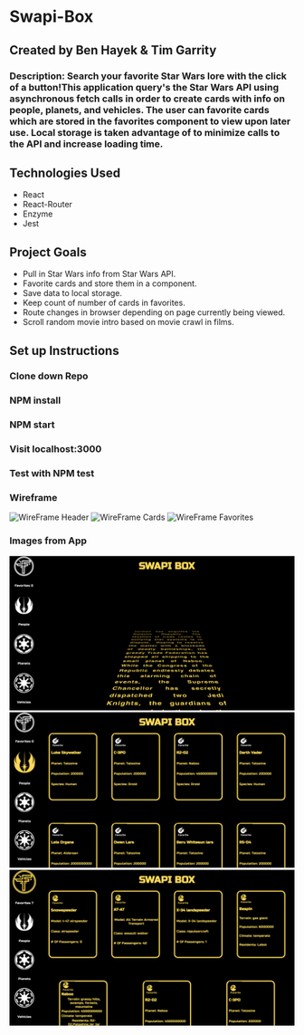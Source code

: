 # Swapi-Box

## Created by Ben Hayek & Tim Garrity

### Description: Search your favorite Star Wars lore with the click of a button!This application query's the Star Wars API using asynchronous fetch calls in order to create cards with info on people, planets, and vehicles. The user can favorite cards which are stored in the favorites component to view upon later use. Local storage is taken advantage of to minimize calls to the API and increase loading time. 

## Technologies Used
* React
* React-Router
* Enzyme
* Jest

## Project Goals
* Pull in Star Wars info from Star Wars API.
* Favorite cards and store them in a component.
* Save data to local storage.
* Keep count of number of cards in favorites.
* Route changes in browser depending on page currently being viewed.
* Scroll random movie intro based on movie crawl in films.

## Set up Instructions
### Clone down Repo
### NPM install
### NPM start
### Visit localhost:3000
### Test with NPM test



### Wireframe
![WireFrame Header](./IMG_1424.jpg)
![WireFrame Cards](./IMG_1425.jpg)
![WireFrame Favorites](./IMG_1426.jpg)

### Images from App
![Home Page With Text Crawl](./home.png)
![People Page](./people.png)
![Favorites Page](./favorites.png)
